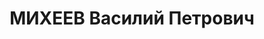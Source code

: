 ---
title: МИХЕЕВ Василий Петрович
description: 'Род. в 1895, г. Златоуст, русский. Проживал: г. Златоуст. Инструм.з/д,
  мастер по мерительному инструменту

  Арестован 09.04.1937. Приговор: 31.12.1937 – ВМН. Расстрелян 31.12.1937'
---